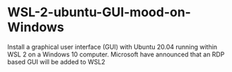 # WSL-2-ubuntu-GUI-mood-on-Windows
Install a graphical user interface (GUI) with Ubuntu 20.04 running within WSL 2 on a Windows 10 computer. Microsoft have announced that an RDP based GUI will be added to WSL2
